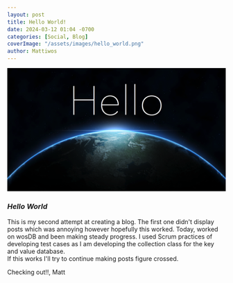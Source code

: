 ```yaml
---
layout: post
title: Hello World!
date: 2024-03-12 01:04 -0700
categories: [Social, Blog]
coverImage: "/assets/images/hello_world.png"
author: Mattiwos
---
```


![](/assets/images/hello_world.png)

### ***Hello World***
This is my second attempt at creating a blog. The first one didn't display posts which was annoying however hopefully this worked. 
Today, worked on wosDB and been making steady progress. I used Scrum practices of developing test cases as I am developing the collection class for the key and value database.  
If this works I'll try to continue making posts figure crossed. 

Checking out!!, 
Matt
